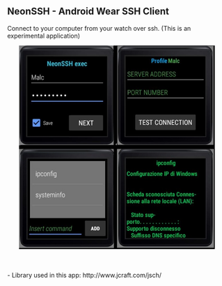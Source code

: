 ## NeonSSH - Android Wear SSH Client
Connect to your computer from your watch over ssh.
(This is an experimental application)
<p align="center">
  <img src="https://github.com/SuperMalc/AndroidWear_SSH-Client/blob/master/picture.jpg" width="450" title="InstaBackupBot">
</p>
<br />
<br />
- Library used in this app: http://www.jcraft.com/jsch/

